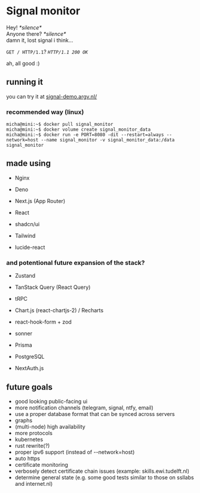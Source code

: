 # Signal monitor

Hey! *\*silence\**  
Anyone there? *\*silence\**  
damn it, lost signal i think...  

`GET / HTTP/1.1`? *`HTTP/1.1 200 OK`*  

ah, all good :\)

## running it

you can try it at [signal-demo.argv.nl/](https://signal-demo.argv.nl/)

### recommended way (linux)

<!-- ```ShellSession
micha@mini:~$ docker pull signal_monitor
micha@mini:~$ docker volume create signal_monitor_data
micha@mini:~$ docker run -e PORT=8080 -dit --restart=always --network=host --name signal_monitor -v signal_monitor_data:/data signal_monitor
``` -->
```ShellSession
micha@mini:~$ docker pull signal_monitor
micha@mini:~$ docker volume create signal_monitor_data
micha@mini:~$ docker run -e PORT=8080 -dit --restart=always --network=host --name signal_monitor -v signal_monitor_data:/data signal_monitor
```

<!-- ### windows

Both `--network=host` and IPv6 are barely supported on Docker for Windows, this means there's no IPv6 support for Windows.  
Make sure to **not** use --network=host (as this causes issues with exposing ports)

```ShellSession
C:\Users\micha> docker pull signal_monitor
C:\Users\micha> docker volume create signal_monitor_data
C:\Users\micha> docker run -e PORT=8080 -dit --restart=always -p 8080:8080 --name signal_monitor -v signal_monitor_data:/data signal_monitor
``` -->

## made using

- Nginx
- Deno

- Next.js (App Router)
- React
- shadcn/ui
- Tailwind
- lucide-react

### and potentional future expansion of the stack?

- Zustand
- TanStack Query (React Query)
- tRPC
- Chart.js (react-chartjs-2) / Recharts
- react-hook-form + zod
- sonner

- Prisma
- PostgreSQL

- NextAuth.js

## future goals

- good looking public-facing ui
- more notification channels (telegram, signal, ntfy, email)
- use a proper database format that can be synced across servers
- graphs
- (multi-node) high availability
- more protocols
- kubernetes
- rust rewrite(?)
- proper ipv6 support (instead of --network=host)
- auto https
- certificate monitoring
- verbosely detect certificate chain issues (example: skills.ewi.tudelft.nl)
- determine general state (e.g. some good tests similar to those on ssllabs and internet.nl)
